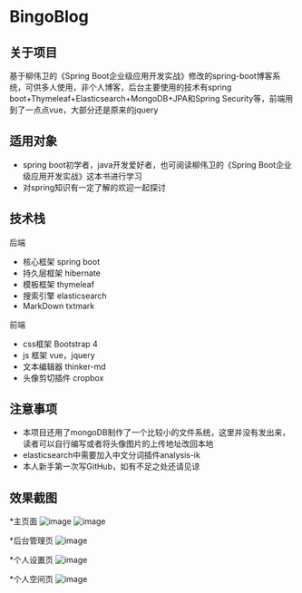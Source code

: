 # BingoBlog

## 关于项目

基于柳伟卫的《Spring Boot企业级应用开发实战》修改的spring-boot博客系统，可供多人使用，非个人博客，后台主要使用的技术有spring boot+Thymeleaf+Elasticsearch+MongoDB+JPA和Spring Security等，前端用到了一点点vue，大部分还是原来的jquery

## 适用对象

* spring boot初学者，java开发爱好者，也可阅读柳伟卫的《Spring Boot企业级应用开发实战》这本书进行学习
* 对spring知识有一定了解的欢迎一起探讨

## 技术栈

后端
* 核心框架 spring boot
* 持久层框架 hibernate
* 模板框架 thymeleaf
* 搜索引擎 elasticsearch
* MarkDown txtmark

前端
* css框架 Bootstrap 4
* js 框架 vue，jquery
* 文本编辑器 thinker-md
* 头像剪切插件 cropbox

## 注意事项
* 本项目还用了mongoDB制作了一个比较小的文件系统，这里并没有发出来，读者可以自行编写或者将头像图片的上传地址改回本地
* elasticsearch中需要加入中文分词插件analysis-ik
* 本人新手第一次写GitHub，如有不足之处还请见谅


## 效果截图
*主页面
![image](https://github.com/GodsTao/spring-boot-blog/tree/master/upload/index1)
![image](https://github.com/GodsTao/spring-boot-blog/tree/master/upload/index2)

*后台管理页
![image](https://github.com/GodsTao/spring-boot-blog/tree/master/upload/admins)

*个人设置页
![image](https://github.com/GodsTao/spring-boot-blog/tree/master/upload/profile)

*个人空间页
![image](https://github.com/GodsTao/spring-boot-blog/tree/master/upload/userspace)



